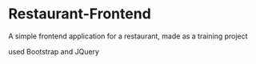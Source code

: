 # Restaurant-Frontend

A simple frontend application for a restaurant, made as a training project

used Bootstrap and JQuery
